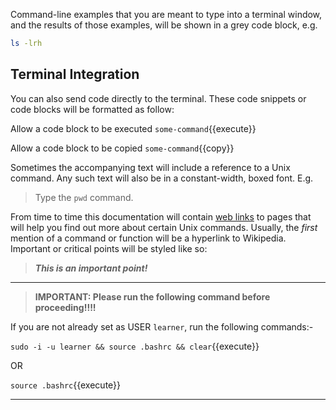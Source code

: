 
Command-line examples that you are meant to type into a terminal window, and the results of those examples, will be shown in a grey code block, e.g.

```bash
ls -lrh
```

## Terminal Integration
You can also send code directly to the terminal. These code snippets or code blocks will be formatted as follow:

Allow a code block to be executed `some-command`{{execute}}

Allow a code block to be copied `some-command`{{copy}}

Sometimes the accompanying text will include a reference to a Unix command. Any such text will also be in a constant-width, boxed font. E.g.

>Type the `pwd` command.

From time to time this documentation will contain [web links][] to pages that will help you find out more about certain Unix commands. Usually, the _first_ mention of a command or function will be a hyperlink to Wikipedia. Important or critical points will be styled like so:

>***This is an important point!***

[web links]: http://en.wikipedia.org/wiki/Hyperlink

****

>**IMPORTANT: Please run the following command before proceeding!!!!**

If you are not already set as USER `learner`, run the following commands:- 

`sudo -i -u learner && source .bashrc && clear`{{execute}}

OR

`source .bashrc`{{execute}}

****

